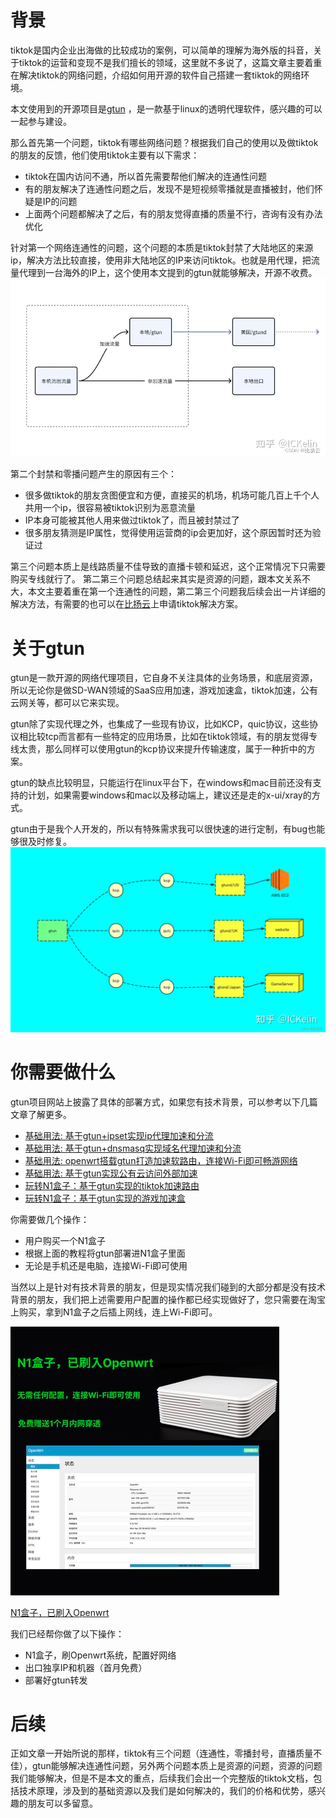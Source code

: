 # 背景
tiktok是国内企业出海做的比较成功的案例，可以简单的理解为海外版的抖音，关于tiktok的运营和变现不是我们擅长的领域，这里就不多说了，这篇文章主要着重在解决tiktok的网络问题，介绍如何用开源的软件自己搭建一套tiktok的网络环境。

本文使用到的开源项目是[gtun](https://github.com/ICKelin/gtun) ，是一款基于linux的透明代理软件，感兴趣的可以一起参与建设。

那么首先第一个问题，tiktok有哪些网络问题？根据我们自己的使用以及做tiktok的朋友的反馈，他们使用tiktok主要有以下需求：
- tiktok在国内访问不通，所以首先需要帮他们解决的连通性问题
- 有的朋友解决了连通性问题之后，发现不是短视频零播就是直播被封，他们怀疑是IP的问题
- 上面两个问题都解决了之后，有的朋友觉得直播的质量不行，咨询有没有办法优化

针对第一个网络连通性的问题，这个问题的本质是tiktok封禁了大陆地区的来源ip，解决方法比较直接，使用非大陆地区的IP来访问tiktok。也就是用代理，把流量代理到一台海外的IP上，这个使用本文提到的gtun就能够解决，开源不收费。
![img_20.png](img_20.png)

第二个封禁和零播问题产生的原因有三个：
- 很多做tiktok的朋友贪图便宜和方便，直接买的机场，机场可能几百上千个人共用一个ip，很容易被tiktok识别为恶意流量
- IP本身可能被其他人用来做过tiktok了，而且被封禁过了
- 很多朋友猜测是IP属性，觉得使用运营商的ip会更加好，这个原因暂时还为验证过

第三个问题本质上是线路质量不佳导致的直播卡顿和延迟，这个正常情况下只需要购买专线就行了。
第二第三个问题总结起来其实是资源的问题，跟本文关系不大，本文主要着重在第一个连通性的问题，第二第三个问题我后续会出一片详细的解决方法，有需要的也可以在[比扬云](https://www.beyondnetwork.net)上申请tiktok解决方案。

# 关于gtun
gtun是一款开源的网络代理项目，它自身不关注具体的业务场景，和底层资源，所以无论你是做SD-WAN领域的SaaS应用加速，游戏加速盒，tiktok加速，公有云网关等，都可以它来实现。

gtun除了实现代理之外，也集成了一些现有协议，比如KCP，quic协议，这些协议相比较tcp而言都有一些特定的应用场景，比如在tiktok领域，有的朋友觉得专线太贵，那么同样可以使用gtun的kcp协议来提升传输速度，属于一种折中的方案。

gtun的缺点比较明显，只能运行在linux平台下，在windows和mac目前还没有支持的计划，如果需要windows和mac以及移动端上，建议还是走的x-ui/xray的方式。

gtun由于是我个人开发的，所以有特殊需求我可以很快速的进行定制，有bug也能够很及时修复。
![img_21.png](img_21.png)

# 你需要做什么
gtun项目网站上披露了具体的部署方式，如果您有技术背景，可以参考以下几篇文章了解更多。
- [基础用法: 基于gtun+ipset实现ip代理加速和分流](doc/基础用法:基于gtun+ipset实现ip代理加速和分流.md)
- [基础用法: 基于gtun+dnsmasq实现域名代理加速和分流](doc/基础用法:基于gtun+dnsmasq实现域名代理加速和分流.md)
- [基础用法: openwrt搭载gtun打造加速软路由，连接Wi-Fi即可畅游网络](doc/基础用法:openwrt搭载gtun打造加速软路由，连接Wi-Fi即可畅游网络.md)
- [基础用法: 基于gtun实现公有云访问外部加速](doc/基础用法:基于gtun实现公有云访问外部加速.md)
- [玩转N1盒子：基于gtun实现的tiktok加速路由](doc/玩转N1盒子:基于gtun实现的tiktok加速路由.md)
- [玩转N1盒子：基于gtun实现的游戏加速盒](doc/玩转N1盒子:基于gtun实现的游戏加速盒.md)

你需要做几个操作：
- 用户购买一个N1盒子
- 根据上面的教程将gtun部署进N1盒子里面
- 无论是手机还是电脑，连接Wi-Fi即可使用

当然以上是针对有技术背景的朋友，但是现实情况我们碰到的大部分都是没有技术背景的朋友，我们把上述需要用户配置的操作都已经实现做好了，您只需要在淘宝上购买，拿到N1盒子之后插上网线，连上Wi-Fi即可。

![img_22.png](img_22.png)

[N1盒子，已刷入Openwrt](https://m.tb.cn/h.gYDni6BKHv2yazt?tk=QGnFWt8vUye)

我们已经帮你做了以下操作：
- N1盒子，刷Openwrt系统，配置好网络
- 出口独享IP和机器（首月免费）
- 部署好gtun转发

# 后续
正如文章一开始所说的那样，tiktok有三个问题（连通性，零播封号，直播质量不佳），gtun能够解决连通性问题，另外两个问题本质上是资源的问题，资源的问题我们能够解决，但是不是本文的重点，后续我们会出一个完整版的tiktok文档，包括技术原理，涉及到的基础资源以及我们是如何解决的，我们的价格和优势，感兴趣的朋友可以多留意。
